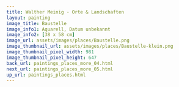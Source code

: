 ```yaml
---
title: Walther Meinig - Orte & Landschaften
layout: painting
image_title: Baustelle
image_info1: Aquarell, Datum unbekannt
image_info2: [38 x 58 cm]
image_url: assets/images/places/Baustelle.png
image_thumbnail_url: assets/images/places/Baustelle-klein.png
image_thumbnail_pixel_width: 981
image_thumbnail_pixel_height: 647
back_url: paintings_places_more_04.html
next_url: paintings_places_more_05.html
up_url: paintings_places.html
---
```


